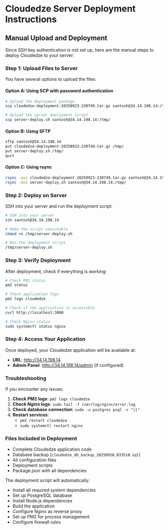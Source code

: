 # Cloudedze Server Deployment Instructions

## Manual Upload and Deployment

Since SSH key authentication is not set up, here are the manual steps to deploy Cloudedze to your server:

### Step 1: Upload Files to Server

You have several options to upload the files:

#### Option A: Using SCP with password authentication
```bash
# Upload the deployment package
scp cloudedze-deployment-20250923-230749.tar.gz santosh@34.14.198.14:/tmp/

# Upload the server deployment script
scp server-deploy.sh santosh@34.14.198.14:/tmp/
```

#### Option B: Using SFTP
```bash
sftp santosh@34.14.198.14
put cloudedze-deployment-20250923-230749.tar.gz /tmp/
put server-deploy.sh /tmp/
quit
```

#### Option C: Using rsync
```bash
rsync -avz cloudedze-deployment-20250923-230749.tar.gz santosh@34.14.198.14:/tmp/
rsync -avz server-deploy.sh santosh@34.14.198.14:/tmp/
```

### Step 2: Deploy on Server

SSH into your server and run the deployment script:

```bash
# SSH into your server
ssh santosh@34.14.198.14

# Make the script executable
chmod +x /tmp/server-deploy.sh

# Run the deployment script
/tmp/server-deploy.sh
```

### Step 3: Verify Deployment

After deployment, check if everything is working:

```bash
# Check PM2 status
pm2 status

# Check application logs
pm2 logs cloudedze

# Check if the application is accessible
curl http://localhost:3000

# Check Nginx status
sudo systemctl status nginx
```

### Step 4: Access Your Application

Once deployed, your Cloudedze application will be available at:
- **URL**: http://34.14.198.14
- **Admin Panel**: http://34.14.198.14/admin (if configured)

### Troubleshooting

If you encounter any issues:

1. **Check PM2 logs**: `pm2 logs cloudedze`
2. **Check Nginx logs**: `sudo tail -f /var/log/nginx/error.log`
3. **Check database connection**: `sudo -u postgres psql -c "\l"`
4. **Restart services**: 
   - `pm2 restart cloudedze`
   - `sudo systemctl restart nginx`

### Files Included in Deployment

- Complete Cloudedze application code
- Database backup (`cloudedze_db_backup_20250920_033510.sql`)
- All configuration files
- Deployment scripts
- Package.json with all dependencies

The deployment script will automatically:
- Install all required system dependencies
- Set up PostgreSQL database
- Install Node.js dependencies
- Build the application
- Configure Nginx as reverse proxy
- Set up PM2 for process management
- Configure firewall rules
